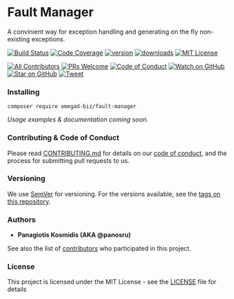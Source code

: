 # Fault Manager

A convinient way for exception handling and generating on the fly non-existing exceptions.

[![Build Status][build-badge]][build]
[![Code Coverage][coverage-badge]][coverage]
[![version][version-badge]][package] [![downloads][downloads-badge]][downloads]
[![MIT License][license-badge]][license]

[![All Contributors](https://img.shields.io/badge/all_contributors-1-orange.svg)](CONTRIBUTING.md)
[![PRs Welcome][prs-badge]][prs] [![Code of Conduct][coc-badge]][coc]
[![Watch on GitHub][github-watch-badge]][github-watch]
[![Star on GitHub][github-star-badge]][github-star]
[![Tweet][twitter-badge]][twitter]
### Installing

```
composer require omegad-biz/fault-manager
```

*Usage examples & documentation coming soon.*

### Contributing & Code of Conduct

Please read [CONTRIBUTING.md](CONTRIBUTING.md) for details on our [code of conduct](CODE_OF_CONDUCT.md), and the process for submitting pull requests to us.

### Versioning

We use [SemVer](http://semver.org/) for versioning. For the versions available, see the [tags on this repository](https://github.com/omegad-biz/fault-manager/tags). 

### Authors

* **Panagiotis Kosmidis (AKA @panosru)**

See also the list of [contributors](CONTRIBUTORS.md) who participated in this project.

### License

This project is licensed under the MIT License - see the [LICENSE](LICENSE) file for details


[build-badge]: https://secure.travis-ci.org/omegad-biz/fault-manager.svg?branch=master
[build]: https://secure.travis-ci.org/omegad-biz/fault-manager
[coverage-badge]: https://coveralls.io/repos/github/omegad-biz/fault-manager/badge.svg?branch=master
[coverage]: https://coveralls.io/github/omegad-biz/fault-manager?branch=master
[version-badge]: https://img.shields.io/packagist/v/omegad-biz/fault-manager.svg
[package]: https://packagist.org/packages/omegad-biz/fault-manager
[downloads-badge]: https://img.shields.io/packagist/dm/omegad-biz/fault-manager.svg
[downloads]: https://packagist.org/packages/omegad-biz/fault-manager/stats
[license-badge]: https://img.shields.io/packagist/l/omegad-biz/fault-manager.svg
[license]: LICENSE

[prs-badge]: https://img.shields.io/badge/PRs-welcome-brightgreen.svg
[prs]: http://makeapullrequest.com
[coc-badge]: https://img.shields.io/badge/code%20of-conduct-ff69b4.svg
[coc]: CODE_OF_CONDUCT.md
[github-watch-badge]: https://img.shields.io/github/watchers/omegad-biz/fault-manager.svg?style=social
[github-watch]: https://github.com/omegad-biz/fault-manager/watchers
[github-star-badge]: https://img.shields.io/github/stars/omegad-biz/fault-manager.svg?style=social
[github-star]: https://github.com/omegad-biz/fault-manager/stargazers
[twitter]: https://twitter.com/intent/tweet?text=Check%20out%20FaultManager!%20https://github.com/omegad-biz/fault-manager%20%F0%9F%91%8D
[twitter-badge]: https://img.shields.io/twitter/url/https://github.com/omegad-biz/fault-manager.svg?style=social
